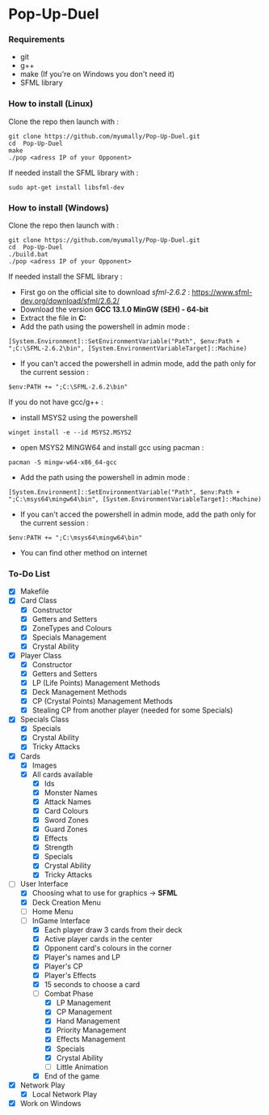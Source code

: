 # Pop-Up-Duel

### Requirements

- git
- g++
- make (If you're on Windows you don't need it)
- SFML library

### How to install (Linux)

Clone the repo then launch with :
```
git clone https://github.com/myumally/Pop-Up-Duel.git
cd  Pop-Up-Duel
make 
./pop <adress IP of your Opponent>
```

If needed install the SFML library with :
```
sudo apt-get install libsfml-dev
```

### How to install (Windows)

Clone the repo then launch with :
```
git clone https://github.com/myumally/Pop-Up-Duel.git
cd  Pop-Up-Duel
./build.bat
./pop <adress IP of your Opponent>
```

If needed install the SFML library :
- First go on the official site to download *sfml-2.6.2* : https://www.sfml-dev.org/download/sfml/2.6.2/
- Download the version **GCC 13.1.0 MinGW (SEH) - 64-bit**
- Extract the file in **C:**
- Add the path using the powershell in admin mode : 
```
[System.Environment]::SetEnvironmentVariable("Path", $env:Path + ";C:\SFML-2.6.2\bin", [System.EnvironmentVariableTarget]::Machine)
```
- If you can't acced the powershell in admin mode, add the path only for the current session :
```
$env:PATH += ";C:\SFML-2.6.2\bin"
```

If you do not have gcc/g++ :
- install MSYS2 using the powershell
```
winget install -e --id MSYS2.MSYS2
```
- open MSYS2 MINGW64 and install gcc using pacman : 
```
pacman -S mingw-w64-x86_64-gcc
```
- Add the path using the powershell in admin mode : 
```
[System.Environment]::SetEnvironmentVariable("Path", $env:Path + ";C:\msys64\mingw64\bin", [System.EnvironmentVariableTarget]::Machine)
```
- If you can't acced the powershell in admin mode, add the path only for the current session :
```
$env:PATH += ";C:\msys64\mingw64\bin"
```
- You can find other method on internet 

### To-Do List

- [x] Makefile
- [x] Card Class
  - [x] Constructor
  - [x] Getters and Setters
  - [x] ZoneTypes and Colours
  - [x] Specials Management
  - [x] Crystal Ability
- [x] Player Class
  - [x] Constructor
  - [x] Getters and Setters
  - [x] LP (Life Points) Management Methods
  - [x] Deck Management Methods
  - [x] CP (Crystal Points) Management Methods
  - [x] Stealing CP from another player (needed for some Specials)
- [x] Specials Class
    - [x] Specials
    - [x] Crystal Ability
    - [x] Tricky Attacks
- [x] Cards
  - [x] Images
  - [x] All cards available
    - [x] Ids
    - [x] Monster Names
    - [x] Attack Names
    - [x] Card Colours
    - [x] Sword Zones 
    - [x] Guard Zones
    - [x] Effects
    - [x] Strength
    - [x] Specials
    - [x] Crystal Ability
    - [x] Tricky Attacks
- [ ] User Interface
  - [x] Choosing what to use for graphics -> **SFML**
  - [x] Deck Creation Menu
  - [ ] Home Menu
  - [ ] InGame Interface
    - [x] Each player draw 3 cards from their deck
    - [x] Active player cards in the center
    - [x] Opponent card's colours in the corner
    - [x] Player's names and LP
    - [x] Player's CP
    - [x] Player's Effects
    - [x] 15 seconds to choose a card
    - [ ] Combat Phase
        - [x] LP Management
        - [x] CP Management
        - [x] Hand Management
        - [x] Priority Management
        - [x] Effects Management
        - [x] Specials
        - [x] Crystal Ability
        - [ ] Little Animation
    - [x] End of the game
- [x] Network Play
    - [x] Local Network Play
- [x] Work on Windows
